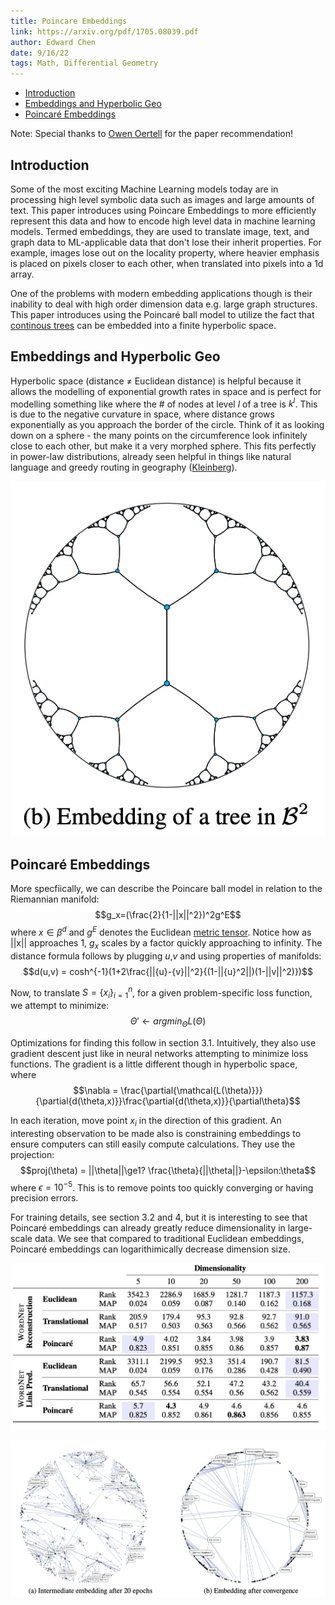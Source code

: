 ```yaml
---
title: Poincare Embeddings
link: https://arxiv.org/pdf/1705.08039.pdf
author: Edward Chen
date: 9/16/22
tags: Math, Differential Geometry
---
```


- [Introduction](#introduction)
- [Embeddings and Hyperbolic Geo](#embeddings-and-hyperbolic-geo)
- [Poincaré Embeddings](#poincaré-embeddings)

Note: Special thanks to [Owen Oertell](https://owenoertell.net/) for the paper recommendation!

## Introduction

Some of the most exciting Machine Learning models today are in processing high level symbolic data such as images and large amounts of text. This paper introduces using Poincare Embeddings to more efficiently represent this data and how to encode high level data in machine learning models. Termed embeddings, they are used to translate image, text, and graph data to ML-applicable data that don't lose their inherit properties. For example, images lose out on the locality property, where heavier emphasis is placed on pixels closer to each other, when translated into pixels into a 1d array.

One of the problems with modern embedding applications though is their inability to deal with high order dimension data e.g. large graph structures. This paper introduces using the Poincaré ball model to utilize the fact that [continous trees](https://www.geeksforgeeks.org/continuous-tree/) can be embedded into a finite hyperbolic space.

## Embeddings and Hyperbolic Geo

Hyperbolic space (distance $\ne$ Euclidean distance) is helpful because it allows the modelling of exponential growth rates in space and is perfect for modelling something like where the # of nodes at level $l$ of a tree is $k^l$. This is due to the negative curvature in space, where distance grows exponentially as you approach the border of the circle. Think of it as looking down on a sphere - the many points on the circumference look infinitely close to each other, but make it a very morphed sphere. This fits perfectly in power-law distributions, already seen helpful in things like natural language and greedy routing in geography ([Kleinberg](https://en.wikipedia.org/wiki/Small-world_routing)).

![hi](./img/Poincare_Embeddings_1.png)

## Poincaré Embeddings

More specfiically, we can describe the Poincare ball model in relation to the Riemannian manifold: $$g_x=(\frac{2}{1-||x||^2})^2g^E$$ where $x\in \beta^d$ and $g^E$ denotes the Euclidean [metric tensor](https://www.youtube.com/watch?v=Hf-BxbtCg_A&ab_channel=Dialect). Notice how as ||x|| approaches 1, $g_x$ scales by a factor quickly approaching to infinity. The distance formula follows by plugging $u$,$v$ and using properties of manifolds: $$d(u,v) = cosh^{-1}(1+2\frac{||{u}-{v}||^2}{(1-||{u}^2||)(1-||v||^2)})$$

Now, to translate $S={\{x_i\}}_{i=1}^n$, for a given problem-specific loss function, we attempt to minimize: $$\Theta'\leftarrow argmin_\Theta L(\Theta)$$

Optimizations for finding this follow in section 3.1. Intuitively, they also use gradient descent just like in neural networks attempting to minimize loss functions. The gradient is a little different though in hyperbolic space, where $$\nabla = \frac{\partial{\mathcal{L(\theta)}}}{\partial{d(\theta,x)}}\frac{\partial{d(\theta,x)}}{\partial\theta}$$

In each iteration, move point $x_i$ in the direction of this gradient. An interesting observation to be made also is constraining embeddings to ensure computers can still easily compute calculations. They use the projection: $$proj(\theta) = ||\theta||\ge1? \frac{\theta}{||\theta||}-\epsilon:\theta$$
where $\epsilon=10^{-5}$. This is to remove points too quickly converging or having precision errors. 

For training details, see section $3.2$ and $4$, but it is interesting to see that Poincaré embeddings can already greatly reduce dimensionality in large-scale data. We see that compared to traditional Euclidean embeddings, Poincaré embeddings can logarithimically decrease dimension size.  

![hi](./img/Poincare_Embeddings_2.png)

![hi](./img/Poincare_Embeddings_3.png)